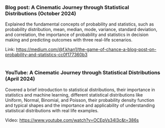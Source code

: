 <h3> Blog post: A Cinematic Journey through Statistical Distributions	(October 2024) </h3>
Explained the fundamental concepts of probability and statistics, such as probability distribution, mean, median, mode, variance, standard deviation, and correlation, the importance of probability and statistics in decision making and predicting outcomes with three real-life scenarios.

Link: https://medium.com/@f.khan1/the-game-of-chance-a-blog-post-on-probability-and-statistics-cc0f177360b3 </br> </br>

<h3> YouTube: A Cinematic Journey through Statistical Distributions	 (April 2024)  </h3>
Covered a brief introduction to statistical distributions, their importance in statistics and machine learning, different statistical distributions like Uniform, Normal, Binomial, and Poisson, their probability density function and typical shapes and the importance and applicability of understanding statistical distributions with real life examples. </br>

Video: https://www.youtube.com/watch?v=OCEpVs34l3c&t=386s </br>

